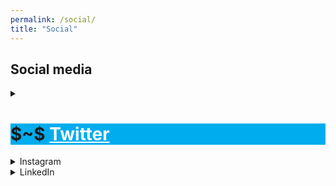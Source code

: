 ```yaml
---
permalink: /social/
title: "Social"
---
```

<script src="https://kit.fontawesome.com/yourcode.js"></script>

## Social media

<details><summary>
<div style="background-color:#00ACED; border-width:10px;">
<h1>$~$<i class="fab fa-twitter"></i>
<a style="color:white" href="https://twitter.com/Rayyanzahid" rel="noopener noreferrer" target="_blank">
Twitter</a>
</h1>
</div>
</summary>
<a class="twitter-timeline"
href="https://twitter.com/Rayyanzahid?ref_src=twsrc%5Etfw"
data-tweet-limit="4"
data-chrome="nofooter noborders">
Tweets by Rayyanzahid
</a>
<script async src="https://platform.twitter.com/widgets.js" charset="utf-8"></script>
</details>
 
<details><summary>Instagram</summary>
<!-- Place <div> tag where you want the feed to appear -->
<div id="curator-feed-default-layout"><a href="https://curator.io" target="_blank" class="crt-logo crt-tag">Powered by Curator.io</a></div>
<!-- The Javascript can be moved to the end of the html page before the </body> tag -->
<script type="text/javascript">
/* curator-feed-default-layout */
(function(){
var i, e, d = document, s = "script";i = d.createElement("script");i.async = 1;
i.src = "https://cdn.curator.io/published/621679ac-21aa-413b-8d33-05a00ee7afb5.js";
e = d.getElementsByTagName(s)[0];e.parentNode.insertBefore(i, e);
})();
</script>
</details>
 
<details><summary>LinkedIn</summary>
<a target="_blank" rel="noopener noreferrer" href="https://www.linkedin.com/in/rayyanzahid/">LinkedIn by Rayyan</a>  
<iframe src="https://www.linkedin.com/embed/feed/update/urn:li:share:6504128593625518080" allowfullscreen="" title="Embedded post" width="500" height="500" frameborder=""></iframe>
</details>
